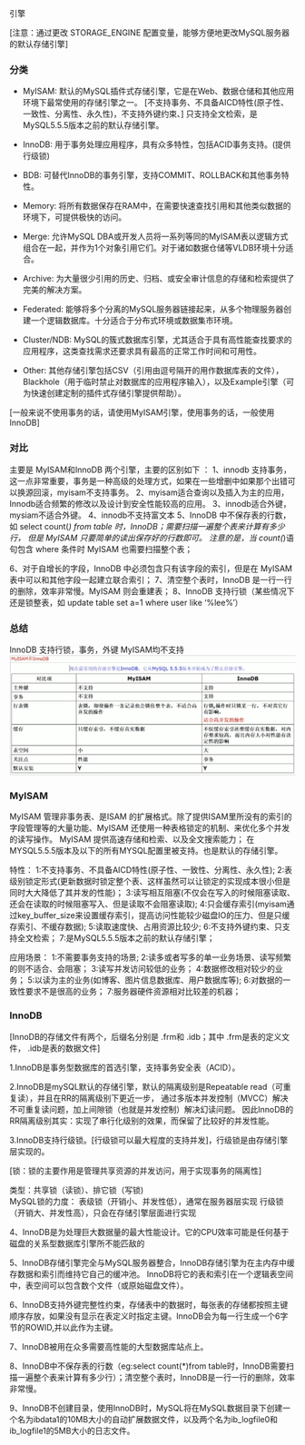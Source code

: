 引擎


[注意：通过更改 STORAGE_ENGINE 配置变量，能够方便地更改MySQL服务器的默认存储引擎]

### 分类
- MyISAM: 默认的MySQL插件式存储引擎，它是在Web、数据仓储和其他应用环境下最常使用的存储引擎之一。
          [不支持事务、不具备AICD特性(原子性、一致性、分离性、永久性)，不支持外键约束、]
          只支持全文检索，是MySQL5.5.5版本之前的默认存储引擎。

- InnoDB: 用于事务处理应用程序，具有众多特性，包括ACID事务支持。(提供行级锁)

- BDB: 可替代InnoDB的事务引擎，支持COMMIT、ROLLBACK和其他事务特性。

- Memory: 将所有数据保存在RAM中，在需要快速查找引用和其他类似数据的环境下，可提供极快的访问。

- Merge: 允许MySQL DBA或开发人员将一系列等同的MyISAM表以逻辑方式组合在一起，并作为1个对象引用它们。对于诸如数据仓储等VLDB环境十分适合。

- Archive: 为大量很少引用的历史、归档、或安全审计信息的存储和检索提供了完美的解决方案。

- Federated: 能够将多个分离的MySQL服务器链接起来，从多个物理服务器创建一个逻辑数据库。十分适合于分布式环境或数据集市环境。

- Cluster/NDB: MySQL的簇式数据库引擎，尤其适合于具有高性能查找要求的应用程序，这类查找需求还要求具有最高的正常工作时间和可用性。

- Other: 其他存储引擎包括CSV（引用由逗号隔开的用作数据库表的文件），Blackhole（用于临时禁止对数据库的应用程序输入），以及Example引擎（可为快速创建定制的插件式存储引擎提供帮助）。

[一般来说不使用事务的话，请使用MyISAM引擎，使用事务的话，一般使用InnoDB]


### 对比
主要是 MyISAM和InnoDB 两个引擎，主要的区别如下 ：
1、innodb 支持事务，这一点非常重要，事务是一种高级的处理方式，如果在一些增删中如果那个出错可以换源回滚，myisam不支持事务。 
2、myisam适合查询以及插入为主的应用，Innodb适合频繁的修改以及设计到安全性能较高的应用。
3、innodb适合外键，mysiam不适合外键。
4、innodb不支持富文本 
5、InnoDB 中不保存表的行数，如 select count(*) from table 时，InnoDB；需要扫描一遍整个表来计算有多少行，
   但是 MyISAM 只要简单的读出保存好的行数即可。
   注意的是，当 count(*)语句包含 where 条件时 MyISAM 也需要扫描整个表； 

6、对于自增长的字段，InnoDB 中必须包含只有该字段的索引，但是在 MyISAM 表中可以和其他字段一起建立联合索引； 
7、清空整个表时，InnoDB 是一行一行的删除，效率非常慢。MyISAM 则会重建表； 
8、InnoDB 支持行锁（某些情况下还是锁整表，如 update table set a=1 where user like ‘%lee%’）



### 总结
InnoDB 支持行锁，事务，外键	MyISAM均不支持
![引擎对比](./image/引擎对比.tiff)


### MyISAM
MyISAM 管理非事务表、是ISAM 的扩展格式。除了提供ISAM里所没有的索引的字段管理等的大量功能、MyISAM 还使用一种表格锁定的机制、来优化多个并发的读写操作。
MyISAM 提供高速存储和检索、以及全文搜索能力；
在MYSQL5.5.5版本及以下的所有MYSQL配置里被支持。也是默认的存储引擎。

特性：
1:不支持事务、不具备AICD特性(原子性、一致性、分离性、永久性);
2:表级别锁定形式(更新数据时锁定整个表、这样虽然可以让锁定的实现成本很小但是同时大大降低了其并发的性能)；
3:读写相互阻塞(不仅会在写入的时候阻塞读取、还会在读取的时候阻塞写入、但是读取不会阻塞读取);
4:只会缓存索引(myisam通过key_buffer_size来设置缓存索引，提高访问性能较少磁盘IO的压力、但是只缓存索引、不缓存数据);
5:读取速度快、占用资源比较少;
6:不支持外键约束、只支持全文检索；
7:是MySQL5.5.5版本之前的默认存储引擎；

应用场景：
1:不需要事务支持的场景;
2:读多或者写多的单一业务场景、读写频繁的则不适合、会阻塞；
3:读写并发访问较低的业务；
4:数据修改相对较少的业务；
5:以读为主的业务(如博客、图片信息数据库、用户数据库等);
6:对数据的一致性要求不是很高的业务；
7:服务器硬件资源相对比较差的机器；



### InnoDB
[InnoDB的存储文件有两个，后缀名分别是 .frm和 .idb；其中 .frm是表的定义文件， .idb是表的数据文件]

1.InnoDB是事务型数据库的首选引擎，支持事务安全表（ACID）。

2.InnoDB是mySQL默认的存储引擎，默认的隔离级别是Repeatable read（可重复读），并且在RR的隔离级别下更近一步，
通过多版本并发控制（MVCC）解决不可重复读问题，加上间隙锁（也就是并发控制）解决幻读问题。
因此InnoDB的RR隔离级别其实：实现了串行化级别的效果，而保留了比较好的并发性能。

3.InnoDB支持行级锁。[行级锁可以最大程度的支持并发]，行级锁是由存储引擎层实现的。

[锁：锁的主要作用是管理共享资源的并发访问，用于实现事务的隔离性]

类型：共享锁（读锁）、排它锁（写锁)         
	MySQL锁的力度：
	    表级锁（开销小、并发性低），通常在服务器层实现
	    行级锁（开销大、并发性高），只会在存储引擎层面进行实现

4、InnoDB是为处理巨大数据量的最大性能设计。它的CPU效率可能是任何基于磁盘的关系型数据库引擎所不能匹敌的

5、InnoDB存储引擎完全与MySQL服务器整合，InnoDB存储引擎为在主内存中缓存数据和索引而维持它自己的缓冲池。
     InnoDB将它的表和索引在一个逻辑表空间中，表空间可以包含数个文件（或原始磁盘文件）。

6、InnoDB支持外键完整性约束，存储表中的数据时，每张表的存储都按照主键顺序存放，如果没有显示在表定义时指定主键。InnoDB会为每一行生成一个6字节的ROWID,并以此作为主键。

7、InnoDB被用在众多需要高性能的大型数据库站点上。

8、InnoDB中不保存表的行数（eg:select count(*)from table时，InnoDB需要扫描一遍整个表来计算有多少行）；清空整个表时，InnoDB是一行一行的删除，效率非常慢。

9、InnoDB不创建目录，使用InnoDB时，MySQL将在MySQL数据目录下创建一个名为ibdata1的10MB大小的自动扩展数据文件，以及两个名为ib_logfile0和ib_logfile1的5MB大小的日志文件。